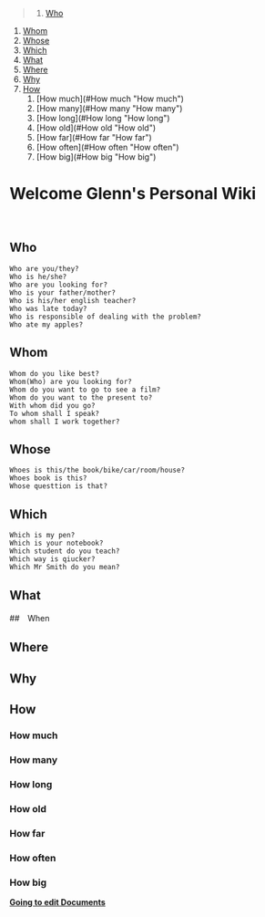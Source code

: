 <!-- TOC depthFrom:0 depthTo:4 withLinks:1 updateOnSave:1 orderedList:1 -->
>1. [Who](#Who "Who")
1. [Whom](#Whom "Whom")
1. [Whose](#Whose "Whose")
1. [Which](#Which "Which")
1. [What](#What "What")
1. [Where](#Where "Where")
1. [Why](#Why "Why")
1. [How](#How "How")
	1. [How much](#How much "How much")
	1. [How many](#How many "How many")
	1. [How long](#How long "How long")
	1. [How old](#How old "How old")
	1. [How far](#How far "How far")
	1. [How often](#How often "How often")
	1. [How big](#How big "How big")
<!-- /TOC -->

# Welcome Glenn's Personal Wiki

<br>

## Who

    Who are you/they?
    Who is he/she?
    Who are you looking for?
    Who is your father/mother?
    Who is his/her english teacher?
    Who was late today?
    Who is responsible of dealing with the problem?
    Who ate my apples?

## Whom

    Whom do you like best?
    Whom(Who) are you looking for?
    Whom do you want to go to see a film?
    Whom do you want to the present to?
    With whom did you go?
    To whom shall I speak?
    whom shall I work together?

## Whose

    Whoes is this/the book/bike/car/room/house?
    Whoes book is this?
    Whose questtion is that?

## Which

    Which is my pen?
    Which is your notebook?
    Which student do you teach?
    Which way is qiucker?
    Which Mr Smith do you mean?

## What

##　When

## Where

## Why

## How
  ### How much
  ### How many
  ### How long
  ### How old
  ### How far
  ### How often
  ### How big

**[Going to edit Documents](https://github.com/Glenn-Li/Glenn-Li.github.io/tree/master/wiki/library/ "Go to edit Documents")**


<!-- ![Welcome Glenn's Personal Wiki](assets/logo.png "Welcome Glenn's Personal Wiki！") -->
